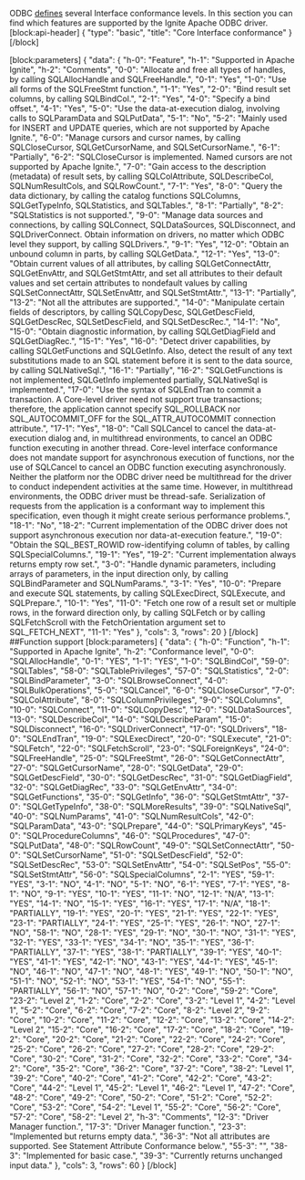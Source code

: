 ODBC [defines](https://msdn.microsoft.com/en-us/library/ms710289.aspx) several Interface conformance levels. In this section you can find which features are supported by the Ignite Apache ODBC driver.
[block:api-header]
{
  "type": "basic",
  "title": "Core Interface conformance"
}
[/block]

[block:parameters]
{
  "data": {
    "h-0": "Feature",
    "h-1": "Supported in Apache Ignite",
    "h-2": "Comments",
    "0-0": "Allocate and free all types of handles, by calling SQLAllocHandle and SQLFreeHandle.",
    "0-1": "Yes",
    "1-0": "Use all forms of the SQLFreeStmt function.",
    "1-1": "Yes",
    "2-0": "Bind result set columns, by calling SQLBindCol.",
    "2-1": "Yes",
    "4-0": "Specify a bind offset.",
    "4-1": "Yes",
    "5-0": "Use the data-at-execution dialog, involving calls to SQLParamData and SQLPutData",
    "5-1": "No",
    "5-2": "Mainly used for INSERT and UPDATE queries, which are not supported by Apache Ignite.",
    "6-0": "Manage cursors and cursor names, by calling SQLCloseCursor, SQLGetCursorName, and SQLSetCursorName.",
    "6-1": "Partially",
    "6-2": "SQLCloseCursor is implemented. Named cursors are not supported by Apache Ignite.",
    "7-0": "Gain access to the description (metadata) of result sets, by calling SQLColAttribute, SQLDescribeCol, SQLNumResultCols, and SQLRowCount.",
    "7-1": "Yes",
    "8-0": "Query the data dictionary, by calling the catalog functions SQLColumns, SQLGetTypeInfo, SQLStatistics, and SQLTables.",
    "8-1": "Partially",
    "8-2": "SQLStatistics is not supported.",
    "9-0": "Manage data sources and connections, by calling SQLConnect, SQLDataSources, SQLDisconnect, and SQLDriverConnect. Obtain information on drivers, no matter which ODBC level they support, by calling SQLDrivers.",
    "9-1": "Yes",
    "12-0": "Obtain an unbound column in parts, by calling SQLGetData.",
    "12-1": "Yes",
    "13-0": "Obtain current values of all attributes, by calling SQLGetConnectAttr, SQLGetEnvAttr, and SQLGetStmtAttr, and set all attributes to their default values and set certain attributes to nondefault values by calling SQLSetConnectAttr, SQLSetEnvAttr, and SQLSetStmtAttr.",
    "13-1": "Partially",
    "13-2": "Not all the attributes are supported.",
    "14-0": "Manipulate certain fields of descriptors, by calling SQLCopyDesc, SQLGetDescField, SQLGetDescRec, SQLSetDescField, and SQLSetDescRec.",
    "14-1": "No",
    "15-0": "Obtain diagnostic information, by calling SQLGetDiagField and SQLGetDiagRec.",
    "15-1": "Yes",
    "16-0": "Detect driver capabilities, by calling SQLGetFunctions and SQLGetInfo. Also, detect the result of any text substitutions made to an SQL statement before it is sent to the data source, by calling SQLNativeSql.",
    "16-1": "Partially",
    "16-2": "SQLGetFunctions is not implemented, SQLGetInfo implemented partially, SQLNativeSql is implemented.",
    "17-0": "Use the syntax of SQLEndTran to commit a transaction. A Core-level driver need not support true transactions; therefore, the application cannot specify SQL_ROLLBACK nor SQL_AUTOCOMMIT_OFF for the SQL_ATTR_AUTOCOMMIT connection attribute.",
    "17-1": "Yes",
    "18-0": "Call SQLCancel to cancel the data-at-execution dialog and, in multithread environments, to cancel an ODBC function executing in another thread. Core-level interface conformance does not mandate support for asynchronous execution of functions, nor the use of SQLCancel to cancel an ODBC function executing asynchronously. Neither the platform nor the ODBC driver need be multithread for the driver to conduct independent activities at the same time. However, in multithread environments, the ODBC driver must be thread-safe. Serialization of requests from the application is a conformant way to implement this specification, even though it might create serious performance problems.",
    "18-1": "No",
    "18-2": "Current implementation of the ODBC driver does not support asynchronous execution nor data-at-execution feature.",
    "19-0": "Obtain the SQL_BEST_ROWID row-identifying column of tables, by calling SQLSpecialColumns.",
    "19-1": "Yes",
    "19-2": "Current implementation always returns empty row set.",
    "3-0": "Handle dynamic parameters, including arrays of parameters, in the input direction only, by calling SQLBindParameter and SQLNumParams.",
    "3-1": "Yes",
    "10-0": "Prepare and execute SQL statements, by calling SQLExecDirect, SQLExecute, and SQLPrepare.",
    "10-1": "Yes",
    "11-0": "Fetch one row of a result set or multiple rows, in the forward direction only, by calling SQLFetch or by calling SQLFetchScroll with the FetchOrientation argument set to SQL_FETCH_NEXT",
    "11-1": "Yes"
  },
  "cols": 3,
  "rows": 20
}
[/block]
##Function support
[block:parameters]
{
  "data": {
    "h-0": "Function",
    "h-1": "Supported in Apache Ignite",
    "h-2": "Conformance level",
    "0-0": "SQLAllocHandle",
    "0-1": "YES",
    "1-1": "YES",
    "1-0": "SQLBindCol",
    "59-0": "SQLTables",
    "58-0": "SQLTablePrivileges",
    "57-0": "SQLStatistics",
    "2-0": "SQLBindParameter",
    "3-0": "SQLBrowseConnect",
    "4-0": "SQLBulkOperations",
    "5-0": "SQLCancel",
    "6-0": "SQLCloseCursor",
    "7-0": "SQLColAttribute",
    "8-0": "SQLColumnPrivileges",
    "9-0": "SQLColumns",
    "10-0": "SQLConnect",
    "11-0": "SQLCopyDesc",
    "12-0": "SQLDataSources",
    "13-0": "SQLDescribeCol",
    "14-0": "SQLDescribeParam",
    "15-0": "SQLDisconnect",
    "16-0": "SQLDriverConnect",
    "17-0": "SQLDrivers",
    "18-0": "SQLEndTran",
    "19-0": "SQLExecDirect",
    "20-0": "SQLExecute",
    "21-0": "SQLFetch",
    "22-0": "SQLFetchScroll",
    "23-0": "SQLForeignKeys",
    "24-0": "SQLFreeHandle",
    "25-0": "SQLFreeStmt",
    "26-0": "SQLGetConnectAttr",
    "27-0": "SQLGetCursorName",
    "28-0": "SQLGetData",
    "29-0": "SQLGetDescField",
    "30-0": "SQLGetDescRec",
    "31-0": "SQLGetDiagField",
    "32-0": "SQLGetDiagRec",
    "33-0": "SQLGetEnvAttr",
    "34-0": "SQLGetFunctions",
    "35-0": "SQLGetInfo",
    "36-0": "SQLGetStmtAttr",
    "37-0": "SQLGetTypeInfo",
    "38-0": "SQLMoreResults",
    "39-0": "SQLNativeSql",
    "40-0": "SQLNumParams",
    "41-0": "SQLNumResultCols",
    "42-0": "SQLParamData",
    "43-0": "SQLPrepare",
    "44-0": "SQLPrimaryKeys",
    "45-0": "SQLProcedureColumns",
    "46-0": "SQLProcedures",
    "47-0": "SQLPutData",
    "48-0": "SQLRowCount",
    "49-0": "SQLSetConnectAttr",
    "50-0": "SQLSetCursorName",
    "51-0": "SQLSetDescField",
    "52-0": "SQLSetDescRec",
    "53-0": "SQLSetEnvAttr",
    "54-0": "SQLSetPos",
    "55-0": "SQLSetStmtAttr",
    "56-0": "SQLSpecialColumns",
    "2-1": "YES",
    "59-1": "YES",
    "3-1": "NO",
    "4-1": "NO",
    "5-1": "NO",
    "6-1": "YES",
    "7-1": "YES",
    "8-1": "NO",
    "9-1": "YES",
    "10-1": "YES",
    "11-1": "NO",
    "12-1": "N/A",
    "13-1": "YES",
    "14-1": "NO",
    "15-1": "YES",
    "16-1": "YES",
    "17-1": "N/A",
    "18-1": "PARTIALLY",
    "19-1": "YES",
    "20-1": "YES",
    "21-1": "YES",
    "22-1": "YES",
    "23-1": "PARTIALLY",
    "24-1": "YES",
    "25-1": "YES",
    "26-1": "NO",
    "27-1": "NO",
    "58-1": "NO",
    "28-1": "YES",
    "29-1": "NO",
    "30-1": "NO",
    "31-1": "YES",
    "32-1": "YES",
    "33-1": "YES",
    "34-1": "NO",
    "35-1": "YES",
    "36-1": "PARTIALLY",
    "37-1": "YES",
    "38-1": "PARTIALLY",
    "39-1": "YES",
    "40-1": "YES",
    "41-1": "YES",
    "42-1": "NO",
    "43-1": "YES",
    "44-1": "YES",
    "45-1": "NO",
    "46-1": "NO",
    "47-1": "NO",
    "48-1": "YES",
    "49-1": "NO",
    "50-1": "NO",
    "51-1": "NO",
    "52-1": "NO",
    "53-1": "YES",
    "54-1": "NO",
    "55-1": "PARTIALLY",
    "56-1": "NO",
    "57-1": "NO",
    "0-2": "Core",
    "59-2": "Core",
    "23-2": "Level 2",
    "1-2": "Core",
    "2-2": "Core",
    "3-2": "Level 1",
    "4-2": "Level 1",
    "5-2": "Core",
    "6-2": "Core",
    "7-2": "Core",
    "8-2": "Level 2",
    "9-2": "Core",
    "10-2": "Core",
    "11-2": "Core",
    "12-2": "Core",
    "13-2": "Core",
    "14-2": "Level 2",
    "15-2": "Core",
    "16-2": "Core",
    "17-2": "Core",
    "18-2": "Core",
    "19-2": "Core",
    "20-2": "Core",
    "21-2": "Core",
    "22-2": "Core",
    "24-2": "Core",
    "25-2": "Core",
    "26-2": "Core",
    "27-2": "Core",
    "28-2": "Core",
    "29-2": "Core",
    "30-2": "Core",
    "31-2": "Core",
    "32-2": "Core",
    "33-2": "Core",
    "34-2": "Core",
    "35-2": "Core",
    "36-2": "Core",
    "37-2": "Core",
    "38-2": "Level 1",
    "39-2": "Core",
    "40-2": "Core",
    "41-2": "Core",
    "42-2": "Core",
    "43-2": "Core",
    "44-2": "Level 1",
    "45-2": "Level 1",
    "46-2": "Level 1",
    "47-2": "Core",
    "48-2": "Core",
    "49-2": "Core",
    "50-2": "Core",
    "51-2": "Core",
    "52-2": "Core",
    "53-2": "Core",
    "54-2": "Level 1",
    "55-2": "Core",
    "56-2": "Core",
    "57-2": "Core",
    "58-2": "Level 2",
    "h-3": "Comments",
    "12-3": "Driver Manager function.",
    "17-3": "Driver Manager function.",
    "23-3": "Implemented but returns empty data.",
    "36-3": "Not all attributes are supported. See Statement Attribute Conformance below.",
    "55-3": "",
    "38-3": "Implemented for basic case.",
    "39-3": "Currently returns unchanged input data."
  },
  "cols": 3,
  "rows": 60
}
[/block]